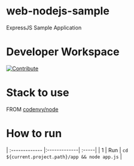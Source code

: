 # web-nodejs-sample

ExpressJS Sample Application

# Developer Workspace
[![Contribute](http://beta.codenvy.com/factory/resources/codenvy-contribute.svg)](http://beta.codenvy.com/f?id=r8et9w6vohmqvro8)

# Stack to use

FROM [codenvy/node](https://hub.docker.com/r/codenvy/node/)

# How to run
| :------------- |:-------------| :-----|
| 1      | Run | `cd ${current.project.path}/app && node app.js` |